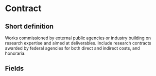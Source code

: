 # Contract
## Short definition
Works commissioned by external public agencies or industry building on research expertise and aimed at deliverables. Include research contracts awarded by federal agencies for both direct and indirect costs, and honoraria.
## Fields
